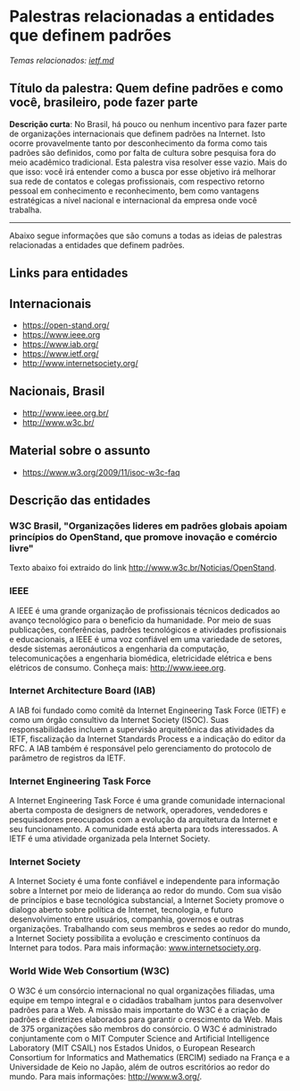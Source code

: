 # Palestras relacionadas a entidades que definem padrões

_Temas relacionados: [ietf.md](ietf.md)_


## Título da palestra: Quem define padrões e como você, brasileiro, pode fazer parte

**Descrição curta**:
No Brasil, há pouco ou nenhum incentivo para fazer parte de organizações internacionais que
definem padrões na Internet. Isto ocorre provavelmente tanto por desconhecimento
da forma como tais padrões são definidos, como por falta de cultura sobre pesquisa
fora do meio acadêmico tradicional. Esta palestra visa resolver esse vazio.
Mais do que isso: você irá entender como a busca por esse objetivo irá
melhorar sua rede de contatos e colegas profissionais, com respectivo
retorno pessoal em conhecimento e reconhecimento, bem como vantagens
estratégicas a nível nacional e internacional da empresa onde você trabalha.




---

Abaixo segue informações que são comuns a todas as ideias de palestras
relacionadas a entidades que definem padrões.

## Links para entidades

## Internacionais
- https://open-stand.org/
- https://www.ieee.org
- https://www.iab.org/
- https://www.ietf.org/
- http://www.internetsociety.org/

## Nacionais, Brasil
- http://www.ieee.org.br/
- http://www.w3c.br/


## Material sobre o assunto
- https://www.w3.org/2009/11/isoc-w3c-faq

## Descrição das entidades

### W3C Brasil, "Organizações lideres em padrões globais apoiam princípios do OpenStand, que promove inovação e comércio livre"

Texto abaixo foi extraido do link http://www.w3c.br/Noticias/OpenStand.

### IEEE
A IEEE é uma grande organização de profissionais técnicos dedicados ao avanço
tecnológico para o beneficio da humanidade. Por meio de suas publicações,
conferências, padrões tecnológicos e atividades profissionais e educacionais,
a IEEE é uma voz confiável em uma variedade de setores, desde sistemas
aeronáuticos a engenharia da computação, telecomunicações a engenharia
biomédica, eletricidade elétrica e bens elétricos de consumo. Conheça mais:
http://www.ieee.org.

### Internet Architecture Board (IAB)
A IAB foi fundado como comitê da Internet Engineering Task Force (IETF) e como
um órgão consultivo da Internet Society (ISOC). Suas responsabilidades incluem
a supervisão arquitetônica das atividades da IETF, fiscalização da Internet
Standards Process e a indicação do editor da RFC. A IAB também é responsável
pelo gerenciamento do protocolo de parâmetro de registros da IETF.

### Internet Engineering Task Force
A Internet Engineering Task Force é uma grande comunidade internacional aberta
composta de designers de network, operadores, vendedores e pesquisadores
preocupados com a evolução da arquitetura da Internet e seu funcionamento.
A comunidade está aberta para tods interessados. A IETF é uma atividade
organizada pela Internet Society.

### Internet Society
A Internet Society é uma fonte confiável e independente para informação sobre a
Internet por meio de liderança ao redor do mundo. Com sua visão de princípios e
base tecnológica substancial, a Internet Society promove o dialogo aberto sobre
política de Internet, tecnologia, e futuro desenvolvimento entre usuários,
companhia, governos e outras organizações. Trabalhando com seus membros e sedes
ao redor do mundo, a Internet Society possibilita a evolução e crescimento
contínuos da Internet para todos. Para mais informação: www.internetsociety.org.

### World Wide Web Consortium (W3C)
O W3C é um consórcio internacional no qual organizações filiadas, uma equipe em
tempo integral e o cidadãos trabalham juntos para desenvolver padrões para a Web.
A missão mais importante do W3C é a criação de padrões e diretrizes elaborados
para garantir o crescimento da Web. Mais de 375 organizações são membros do
consórcio. O W3C é administrado conjuntamente com o MIT Computer Science and
Artificial Intelligence Laboratory (MIT CSAIL) nos Estados Unidos, o European
Research Consortium for Informatics and Mathematics (ERCIM) sediado na França
e a Universidade de Keio no Japão, além de outros escritórios ao redor do mundo.
Para mais informações: http://www.w3.org/.